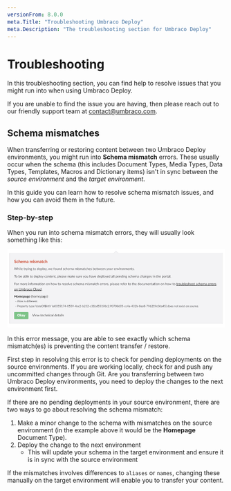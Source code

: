 ```yaml
---
versionFrom: 8.0.0
meta.Title: "Troubleshooting Umbraco Deploy"
meta.Description: "The troubleshooting section for Umbraco Deploy"
---
```

# Troubleshooting

In this troubleshooting section, you can find help to resolve issues that you might run into when using Umbraco Deploy.

If you are unable to find the issue you are having, then please reach out to our friendly support team at contact@umbraco.com.

## Schema mismatches

When transferring or restoring content between two Umbraco Deploy environments, you might run into **Schema mismatch** errors. These usually occur when the schema (this includes Document Types, Media Types, Data Types, Templates, Macros and Dictionary items) isn't in sync between the *source environment* and the *target environment*.

In this guide you can learn how to resolve schema mismatch issues, and how you can avoid them in the future.

<!--## Video Tutorial
Needs update to V8 and Deploy
<iframe width="800" height="450" src="https://www.youtube.com/embed/uygPdVoLcvU?rel=0" frameborder="0" allow="autoplay; encrypted-media" allowfullscreen></iframe>-->

### Step-by-step

When you run into schema mismatch errors, they will usually look something like this:

![Schema Mismatch error message](images/schema-mismatch-on-transfer.png)

In this error message, you are able to see exactly which schema mismatch(es) is preventing the content transfer / restore.

First step in resolving this error is to check for pending deployments on the source environments. If you are working locally, check for and push any uncommitted changes through Git. Are you transferring between two Umbraco Deploy environments, you need to deploy the changes to the next environment first.

If there are no pending deployments in your source environment, there are two ways to go about resolving the schema mismatch:

1. Make a minor change to the schema with mismatches on the source environment (in the example above it would be the **Homepage** Document Type).
2. Deploy the change to the next environment
    * This will update your schema in the target environment and ensure it is in sync with the source environment

If the mismatches involves differences to `aliases` or `names`, changing these manually on the target environment will enable you to transfer your content.
